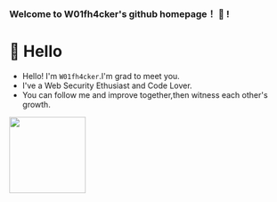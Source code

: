 ### Welcome to W01fh4cker's github homepage！ 👋 !  

#  🙋 Hello

- Hello! I'm `W01fh4cker`.I'm grad to meet you.
- I've a Web Security Ethusiast and Code Lover.
- You can follow me and improve together,then witness each other's growth.

<div>
  <img height="137px" src="https://github-readme-stats.vercel.app/api?username=W01fh4cker&hide_title=true&hide_border=true&show_icons=trueline_height=21&text_color=000&icon_color=000&bg_color=0,ea6161,ffc64d,fffc4d,52fa5a&theme=graywhite" />
</div>

